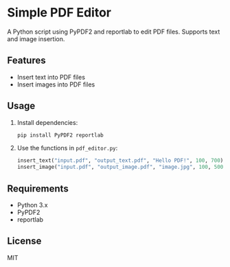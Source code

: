 # Simple PDF Editor

A Python script using PyPDF2 and reportlab to edit PDF files. Supports text and image insertion.

## Features
- Insert text into PDF files
- Insert images into PDF files

## Usage
1. Install dependencies:
   ```bash
   pip install PyPDF2 reportlab
   ```
2. Use the functions in `pdf_editor.py`:
   ```python
   insert_text("input.pdf", "output_text.pdf", "Hello PDF!", 100, 700)
   insert_image("input.pdf", "output_image.pdf", "image.jpg", 100, 500, 200, 150)
   ```

## Requirements
- Python 3.x
- PyPDF2
- reportlab

## License
MIT
